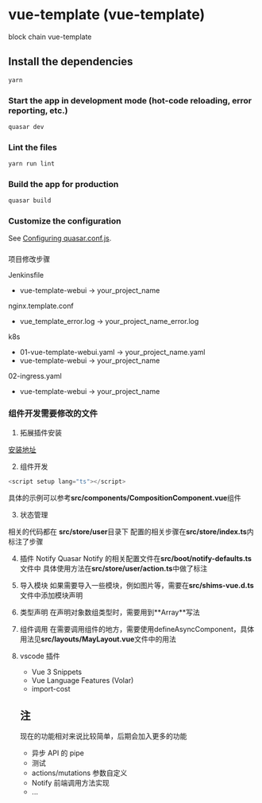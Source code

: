 # vue-template (vue-template)

block chain vue-template

## Install the dependencies

```bash
yarn
```

### Start the app in development mode (hot-code reloading, error reporting, etc.)

```bash
quasar dev
```

### Lint the files

```bash
yarn run lint
```

### Build the app for production

```bash
quasar build
```

### Customize the configuration

See [Configuring quasar.conf.js](https://quasar.dev/quasar-cli/quasar-conf-js).

###

项目修改步骤

Jenkinsfile

+ vue-template-webui -> your_project_name

nginx.template.conf

+ vue_template_error.log -> your_project_name_error.log

k8s

+ 01-vue-template-webui.yaml -> your_project_name.yaml
+ vue-template-webui -> your_project_name

02-ingress.yaml

+ vue-template-webui -> your_project_name

### 组件开发需要修改的文件

1. 拓展插件安装

[安装地址](https://devtools.vuejs.org/guide/installation.html)

2. 组件开发

```ts
<script setup lang="ts"></script>
```

具体的示例可以参考**src/components/CompositionComponent.vue**组件

3. 状态管理

相关的代码都在 **src/store/user**目录下
配置的相关步骤在**src/store/index.ts**内标注了步骤

4. 插件 Notify
Quasar Notify 的相关配置文件在**src/boot/notify-defaults.ts**文件中
具体使用方法在**src/store/user/action.ts**中做了标注

5. 导入模块
如果需要导入一些模块，例如图片等，需要在**src/shims-vue.d.ts**文件中添加模块声明

6. 类型声明
在声明对象数组类型时，需要用到**Array<Object>**写法

7. 组件调用
在需要调用组件的地方，需要使用defineAsyncComponent，具体用法见**src/layouts/MayLayout.vue**文件中的用法

8. vscode 插件
   + Vue 3 Snippets
   + Vue Language Features (Volar)
   + import-cost

## 注

现在的功能相对来说比较简单，后期会加入更多的功能

+ 异步 API 的 pipe
+ 测试
+ actions/mutations 参数自定义
+ Notify 前端调用方法实现
+ ...
